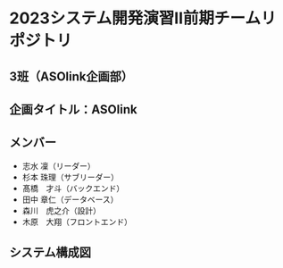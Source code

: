 # 2023システム開発演習Ⅱ前期チームリポジトリ
## 3班（ASOlink企画部）
## 企画タイトル：ASOlink
## メンバー
  * 志水 凜（リーダー）
  * 杉本 珠理（サブリーダー）
  * 髙橋　才斗（バックエンド）
  * 田中 章仁（データベース）
  * 森川　虎之介（設計）
  * 木原　大翔（フロントエンド）
## システム構成図
